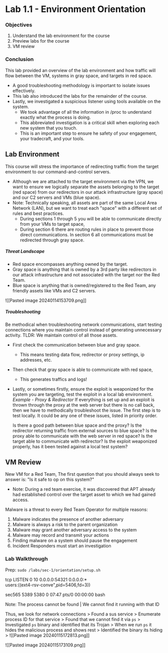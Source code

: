 # Lab 1.1 - Environment Orientation
### Objectives
1. Understand the lab environment for the course
2. Preview labs for the course
3. VM review
### Conclusion
This lab provided an overview of the lab environment and how traffic will flow between the VM, systems in gray space, and targets in red space. 
- A good troubleshooting methodology is important to isolate issues effectively. 
- This lab also introduced the labs for the remainder of the course. 
- Lastly, we investigated a suspicious listener using tools available on the system. 
	- We took advantage of all the information in /proc to understand exactly what the process is doing. 
	- This abbreviated investigation is a critical skill when exploring each new system that you touch.
	- This is an important step to ensure he safety of your engagement, your tradecraft, and your tools.

## Lab Environment 
This course will stress the importance of redirecting traffic from the target environment to our command-and-control servers.
- Although we are attached to the target environment via the VPN, we want to ensure we logically separate the assets belonging to the target (red space) from our redirectors in our attack infrastructure (gray space) and our C2 servers and VMs (blue space).
- Note: Technically speaking, all assets are part of the same Local Area Network (LAN), but we want to treat each "space" with a different set of rules and best practices.
	- During sections 1 through 5 you will be able to communicate directly from your VMs to target space, 
	- During section 6 there are routing rules in place to prevent those direct communications. In section 6 all communications must be redirected through gray space.
	
##### Threat Landscape
- Red space encompasses anything owned by the target.
- Gray space is anything that is owned by a 3rd party like redirectors in our attack infrastructure  and not associated with the target nor the Red Team.
- Blue space is anything that is owned/registered to the Red Team, any friendly assets like VMs and C2 servers.

![[Pasted image 20240114153709.png]]

##### Troubleshooting
Be methodical when troubleshooting network communications, start testing connections where you maintain control instead of generating unnecessary activity. TLDR: We maintain control of all those assets.
- First check the communication between blue and gray space. 
	- This means testing data flow, redirector or proxy settings, ip addresses, etc. 
- Then check that gray space is able to communicate with red space, 
	- This generates traffics and logs! 
- Lastly, or sometimes firstly, ensure the exploit is weaponized for the system you are targeting, test the exploit in a local lab environment.
*Example - Proxy & Redirector*
If everything is set up and an exploit is thrown through the proxy at the web server but there is no call back, then we have to methodically troubleshoot the issue. The first step is to test locally. It could be any one of these issues, listed in priority order.

    Is there a good path between blue space and the proxy?
    Is the redirector returning traffic from external sources to blue space?
    Is the proxy able to communicate with the web server in red space?
    Is the target able to communicate with redirector?
    Is the exploit weaponized properly, has it been tested against a local test system?

## VM Review
New VM for a Red Team, The first question that you should always seek to answer is: "Is it safe to op on this system?"
- Note: During a red team exercise, it was discovered that APT already had established control over the target asset to which we had gained access.

Malware is a threat to every Red Team Operator for multiple reasons: 
1. Malware indicates the presence of another adversary 
2. Malware is always a risk to the parent organization 
3. Malware may grant another adversary access to the system 
4. Malware may record and transmit your actions 
5. Finding malware on a system should pause the engagement 
6. Incident Responders must start an investigation

### Lab Walkthrough
Prep: `sudo /labs/sec-1/orientation/setup.sh`


tcp     LISTEN       0         10                          0.0.0.0:54321                0.0.0.0:*         
users:((ext4-rsv-conve",pid=5406,fd=3))                   

sec565     5389   5380  0 07:47 pts/0    00:00:00 bash

Note: The process cannot be found | We cannot find it running with that ID

Thus, we look for network connections > Found a sus service > Enumerate process ID for that service > Found that we cannot find it via `ps` > Investigated `ps` binary and identified that its Trojan > When we run `ps` it hides the malicious process and shows rest > Identified the binary its hiding > 
![[Pasted image 20240115172813.png]]

![[Pasted image 20240115173109.png]]

